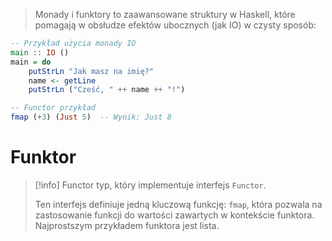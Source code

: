 > Monady i funktory to zaawansowane struktury w Haskell, które pomagają w obsłudze efektów ubocznych (jak IO) w czysty sposób:

```haskell
-- Przykład użycia monady IO
main :: IO ()
main = do
    putStrLn "Jak masz na imię?"
    name <- getLine
    putStrLn ("Cześć, " ++ name ++ "!")

```

```haskell
-- Functor przykład
fmap (+3) (Just 5)  -- Wynik: Just 8

```


# Funktor

> [!info] Functor
>  typ, który implementuje interfejs `Functor`. 
>  
>  Ten interfejs definiuje jedną kluczową funkcję: `fmap`, która pozwala na zastosowanie funkcji do wartości zawartych w kontekście funktora. Najprostszym przykładem funktora jest lista.














